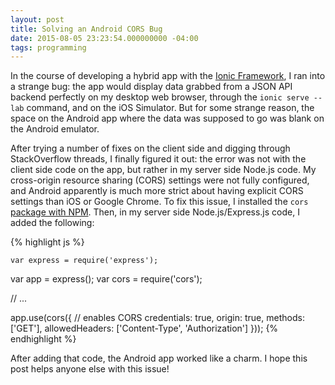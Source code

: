 ```yaml
---
layout: post
title: Solving an Android CORS Bug
date: 2015-08-05 23:23:54.000000000 -04:00
tags: programming
---
```

In the course of developing a hybrid app with the [Ionic Framework](http://ionicframework.com), I ran into a strange bug: the app would display data grabbed from a JSON API backend perfectly on my desktop web browser, through the `ionic serve --lab` command, and on the iOS Simulator. But for some strange reason, the space on the Android app where the data was supposed to go was blank on the Android emulator.

After trying a number of fixes on the client side and digging through StackOverflow threads, I finally figured it out: the error was not with the client side code on the app, but rather in my server side Node.js code. My cross-origin resource sharing (CORS) settings were not fully configured, and Android apparently is much more strict about having explicit CORS settings than iOS or Google Chrome. To fix this issue, I installed the `cors` [package with NPM](https://www.npmjs.com/package/cors). Then, in my server side Node.js/Express.js code, I added the following:

{% highlight js %}

    var express = require('express');
var app = express();
var cors = require('cors');

// ...

app.use(cors({  // enables CORS
  credentials: true, 
  origin: true,
  methods: ['GET'],
  allowedHeaders: ['Content-Type', 'Authorization'] 
}));
{% endhighlight %}

After adding that code, the Android app worked like a charm. I hope this post helps anyone else with this issue!